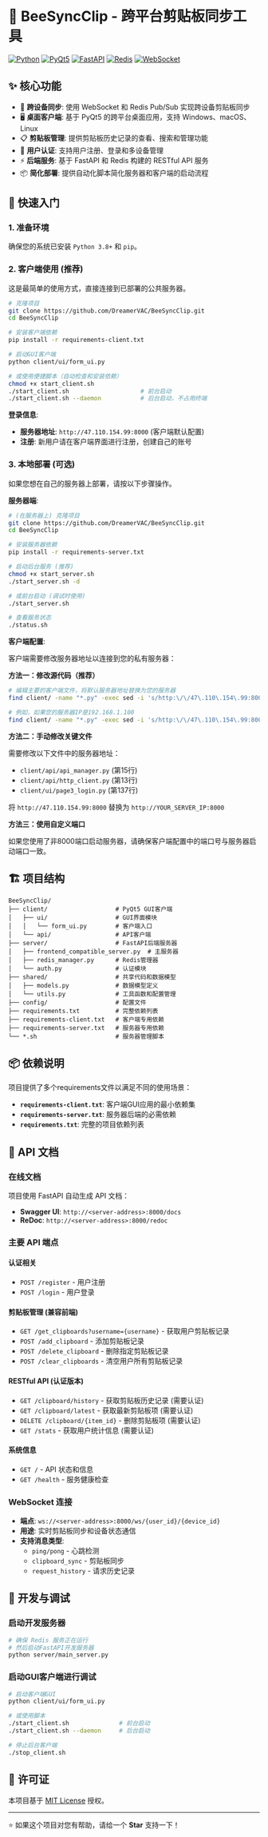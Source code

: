 # 🐝 BeeSyncClip - 跨平台剪贴板同步工具

[![Python](https://img.shields.io/badge/Python-3.10+-blue.svg)](https://python.org)
[![PyQt5](https://img.shields.io/badge/PyQt5-GUI-green.svg)](https://www.riverbankcomputing.com/software/pyqt/)
[![FastAPI](https://img.shields.io/badge/FastAPI-Backend-red.svg)](https://fastapi.tiangolo.com/)
[![Redis](https://img.shields.io/badge/Redis-Cache-orange.svg)](https://redis.io/)
[![WebSocket](https://img.shields.io/badge/WebSocket-Real--time-blue.svg)](https://developer.mozilla.org/en-US/docs/Web/API/WebSockets_API)


## ✨ 核心功能

- 🔄 **跨设备同步**: 使用 WebSocket 和 Redis Pub/Sub 实现跨设备剪贴板同步
- 🖥️ **桌面客户端**: 基于 PyQt5 的跨平台桌面应用，支持 Windows、macOS、Linux
- 📋 **剪贴板管理**: 提供剪贴板历史记录的查看、搜索和管理功能
- 🔐 **用户认证**: 支持用户注册、登录和多设备管理
- ⚡ **后端服务**: 基于 FastAPI 和 Redis 构建的 RESTful API 服务
- 📦 **简化部署**: 提供自动化脚本简化服务器和客户端的启动流程

## 🚀 快速入门

### 1. 准备环境

确保您的系统已安装 `Python 3.8+` 和 `pip`。

### 2. 客户端使用 (推荐)

这是最简单的使用方式，直接连接到已部署的公共服务器。

```bash
# 克隆项目
git clone https://github.com/DreamerVAC/BeeSyncClip.git
cd BeeSyncClip

# 安装客户端依赖
pip install -r requirements-client.txt

# 启动GUI客户端
python client/ui/form_ui.py

# 或使用便捷脚本（自动检查和安装依赖）
chmod +x start_client.sh
./start_client.sh                    # 前台启动
./start_client.sh --daemon           # 后台启动，不占用终端
```

**登录信息**:
- **服务器地址**: `http://47.110.154.99:8000` (客户端默认配置)
- **注册**: 新用户请在客户端界面进行注册，创建自己的账号

### 3. 本地部署 (可选)

如果您想在自己的服务器上部署，请按以下步骤操作。

**服务器端**:

```bash
# (在服务器上) 克隆项目
git clone https://github.com/DreamerVAC/BeeSyncClip.git
cd BeeSyncClip

# 安装服务器依赖
pip install -r requirements-server.txt

# 启动后台服务 (推荐)
chmod +x start_server.sh
./start_server.sh -d

# 或前台启动 (调试时使用)
./start_server.sh

# 查看服务状态
./status.sh
```

**客户端配置**:

客户端需要修改服务器地址以连接到您的私有服务器：

**方法一：修改源代码（推荐）**
```bash
# 编辑主要的客户端文件，将默认服务器地址替换为您的服务器
find client/ -name "*.py" -exec sed -i 's/http:\/\/47\.110\.154\.99:8000/http:\/\/YOUR_SERVER_IP:8000/g' {} \;

# 例如，如果您的服务器IP是192.168.1.100
find client/ -name "*.py" -exec sed -i 's/http:\/\/47\.110\.154\.99:8000/http:\/\/192.168.1.100:8000/g' {} \;
```

**方法二：手动修改关键文件**

需要修改以下文件中的服务器地址：
- `client/api/api_manager.py` (第15行)
- `client/api/http_client.py` (第13行)  
- `client/ui/page3_login.py` (第137行)

将 `http://47.110.154.99:8000` 替换为 `http://YOUR_SERVER_IP:8000`

**方法三：使用自定义端口**

如果您使用了非8000端口启动服务器，请确保客户端配置中的端口号与服务器启动端口一致。

## 🏗️ 项目结构

```
BeeSyncClip/
├── client/                   # PyQt5 GUI客户端
│   ├── ui/                   # GUI界面模块
│   │   └── form_ui.py        # 客户端入口
│   └── api/                  # API客户端
├── server/                   # FastAPI后端服务器
│   ├── frontend_compatible_server.py  # 主服务器
│   ├── redis_manager.py      # Redis管理器
│   └── auth.py               # 认证模块
├── shared/                   # 共享代码和数据模型
│   ├── models.py             # 数据模型定义
│   └── utils.py              # 工具函数和配置管理
├── config/                   # 配置文件
├── requirements.txt          # 完整依赖列表
├── requirements-client.txt   # 客户端专用依赖
├── requirements-server.txt   # 服务器专用依赖
└── *.sh                      # 服务器管理脚本
```

## 📦 依赖说明

项目提供了多个requirements文件以满足不同的使用场景：

- **`requirements-client.txt`**: 客户端GUI应用的最小依赖集
- **`requirements-server.txt`**: 服务器后端的必需依赖  
- **`requirements.txt`**: 完整的项目依赖列表

## 🔌 API 文档

### 在线文档
项目使用 FastAPI 自动生成 API 文档：
- **Swagger UI**: `http://<server-address>:8000/docs`
- **ReDoc**: `http://<server-address>:8000/redoc`

### 主要 API 端点

#### 认证相关
- `POST /register` - 用户注册
- `POST /login` - 用户登录

#### 剪贴板管理 (兼容前端)
- `GET /get_clipboards?username={username}` - 获取用户剪贴板记录
- `POST /add_clipboard` - 添加剪贴板记录
- `POST /delete_clipboard` - 删除指定剪贴板记录
- `POST /clear_clipboards` - 清空用户所有剪贴板记录

#### RESTful API (认证版本)
- `GET /clipboard/history` - 获取剪贴板历史记录 (需要认证)
- `GET /clipboard/latest` - 获取最新剪贴板项 (需要认证)
- `DELETE /clipboard/{item_id}` - 删除剪贴板项 (需要认证)
- `GET /stats` - 获取用户统计信息 (需要认证)

#### 系统信息
- `GET /` - API 状态和信息
- `GET /health` - 服务健康检查

### WebSocket 连接
- **端点**: `ws://<server-address>:8000/ws/{user_id}/{device_id}`
- **用途**: 实时剪贴板同步和设备状态通信
- **支持消息类型**: 
  - `ping/pong` - 心跳检测
  - `clipboard_sync` - 剪贴板同步
  - `request_history` - 请求历史记录

## 🔧 开发与调试

### 启动开发服务器
```bash
# 确保 Redis 服务正在运行
# 然后启动FastAPI开发服务器
python server/main_server.py
```

### 启动GUI客户端进行调试
```bash
# 启动客户端GUI
python client/ui/form_ui.py

# 或使用脚本
./start_client.sh              # 前台启动
./start_client.sh --daemon     # 后台启动

# 停止后台客户端
./stop_client.sh
```

## 📄 许可证

本项目基于 [MIT License](LICENSE) 授权。

---

⭐ 如果这个项目对您有帮助，请给一个 **Star** 支持一下！
